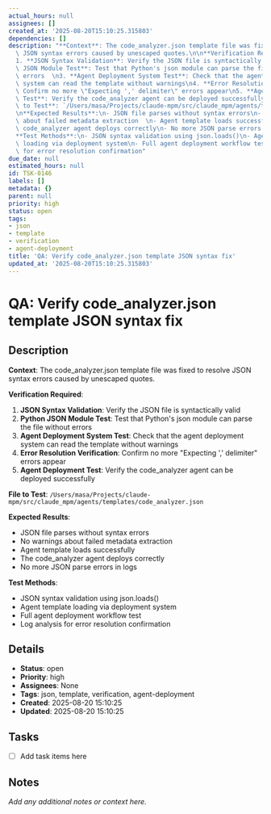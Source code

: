 ```yaml
---
actual_hours: null
assignees: []
created_at: '2025-08-20T15:10:25.315803'
dependencies: []
description: "**Context**: The code_analyzer.json template file was fixed to resolve\
  \ JSON syntax errors caused by unescaped quotes.\n\n**Verification Required**:\n\
  1. **JSON Syntax Validation**: Verify the JSON file is syntactically valid\n2. **Python\
  \ JSON Module Test**: Test that Python's json module can parse the file without\
  \ errors  \n3. **Agent Deployment System Test**: Check that the agent deployment\
  \ system can read the template without warnings\n4. **Error Resolution Verification**:\
  \ Confirm no more \"Expecting ',' delimiter\" errors appear\n5. **Agent Deployment\
  \ Test**: Verify the code_analyzer agent can be deployed successfully\n\n**File\
  \ to Test**: `/Users/masa/Projects/claude-mpm/src/claude_mpm/agents/templates/code_analyzer.json`\n\
  \n**Expected Results**:\n- JSON file parses without syntax errors\n- No warnings\
  \ about failed metadata extraction  \n- Agent template loads successfully\n- The\
  \ code_analyzer agent deploys correctly\n- No more JSON parse errors in logs\n\n\
  **Test Methods**:\n- JSON syntax validation using json.loads()\n- Agent template\
  \ loading via deployment system\n- Full agent deployment workflow test\n- Log analysis\
  \ for error resolution confirmation"
due_date: null
estimated_hours: null
id: TSK-0146
labels: []
metadata: {}
parent: null
priority: high
status: open
tags:
- json
- template
- verification
- agent-deployment
title: 'QA: Verify code_analyzer.json template JSON syntax fix'
updated_at: '2025-08-20T15:10:25.315803'
---
```


# QA: Verify code_analyzer.json template JSON syntax fix

## Description
**Context**: The code_analyzer.json template file was fixed to resolve JSON syntax errors caused by unescaped quotes.

**Verification Required**:
1. **JSON Syntax Validation**: Verify the JSON file is syntactically valid
2. **Python JSON Module Test**: Test that Python's json module can parse the file without errors  
3. **Agent Deployment System Test**: Check that the agent deployment system can read the template without warnings
4. **Error Resolution Verification**: Confirm no more "Expecting ',' delimiter" errors appear
5. **Agent Deployment Test**: Verify the code_analyzer agent can be deployed successfully

**File to Test**: `/Users/masa/Projects/claude-mpm/src/claude_mpm/agents/templates/code_analyzer.json`

**Expected Results**:
- JSON file parses without syntax errors
- No warnings about failed metadata extraction  
- Agent template loads successfully
- The code_analyzer agent deploys correctly
- No more JSON parse errors in logs

**Test Methods**:
- JSON syntax validation using json.loads()
- Agent template loading via deployment system
- Full agent deployment workflow test
- Log analysis for error resolution confirmation

## Details
- **Status**: open
- **Priority**: high
- **Assignees**: None
- **Tags**: json, template, verification, agent-deployment
- **Created**: 2025-08-20 15:10:25
- **Updated**: 2025-08-20 15:10:25

## Tasks
- [ ] Add task items here

## Notes
_Add any additional notes or context here._
